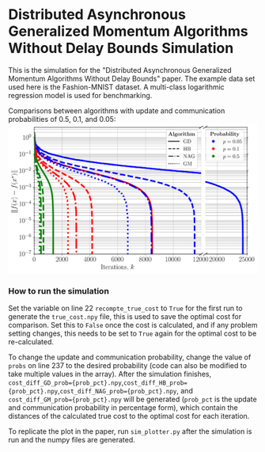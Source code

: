 Distributed Asynchronous Generalized Momentum Algorithms Without Delay Bounds Simulation 
============

This is the simulation for the "Distributed Asynchronous Generalized Momentum Algorithms Without Delay Bounds" paper. The example data set used here is the Fashion-MNIST dataset. A multi-class logarithmic regression model is used for benchmarking.

Comparisons between algorithms with update and communication probabilities of 0.5, 0.1, and 0.05:
![Description](Alg_comparison_convergence.png)

### How to run the simulation 
Set the variable on line 22 `recompte_true_cost` to `True` for the first run to generate the `true_cost.npy` file, this is used to save the optimal cost for comparison. Set this to `False` once the cost is calculated, and if any problem setting changes, this needs to be set to `True` again for the optimal cost to be re-calculated.

To change the update and communication probability, change the value of `probs` on line 237 to the desired probability (code can also be modified to take multiple values in the array). After the simulation finishes, `cost_diff_GD_prob={prob_pct}.npy`,`cost_diff_HB_prob={prob_pct}.npy`,`cost_diff_NAG_prob={prob_pct}.npy`, and `cost_diff_GM_prob={prob_pct}.npy` will be generated (`prob_pct` is the  update and communication probability in percentage form), which contain the distances of the calculated true cost to the optimal cost for each iteration. 

To replicate the plot in the paper, run `sim_plotter.py` after the simulation is run and the numpy files are generated. 

